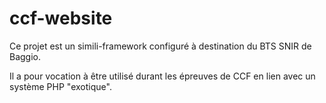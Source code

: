 # ccf-website

Ce projet est un simili-framework configuré à destination du BTS SNIR de Baggio.

Il a pour vocation à être utilisé durant les épreuves de CCF en lien avec un système PHP "exotique".

